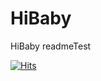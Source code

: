 # HiBaby
HiBaby
readmeTest

[![Hits](https://hits.seeyoufarm.com/api/count/incr/badge.svg?url=https%3A%2F%2Fgithub.com%2Fgjbae1212%2Fhit-counter&count_bg=%2379C83D&title_bg=%23555555&icon=husqvarna.svg&icon_color=%23E7E7E7&title=hits&edge_flat=false)](https://hits.seeyoufarm.com)
